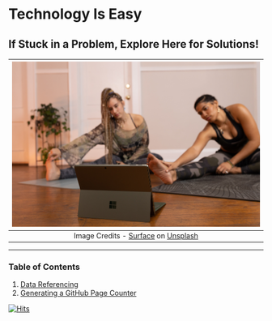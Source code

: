 # Technology Is Easy
## If Stuck in a Problem, Explore Here for Solutions!
| ![space-1.jpg](https://github.com/Tanu-N-Prabhu/TechIsEasy/blob/main/Img/surface-WWv6tTX6iZc-unsplash.jpg) | 
|:--:| 
| Image Credits - [Surface](https://unsplash.com/fr/@surface?utm_source=unsplash&utm_medium=referral&utm_content=creditCopyText) on [Unsplash](https://unsplash.com/photos/WWv6tTX6iZc?utm_source=unsplash&utm_medium=referral&utm_content=creditCopyText)|

---
### Table of Contents

1. [Data Referencing](https://github.com/Tanu-N-Prabhu/TechIsEasy/blob/main/Data_Referencing_Google_Sheets.md)
2. [Generating a GitHub Page Counter](https://github.com/Tanu-N-Prabhu/TechIsEasy/blob/main/Page_Counter.md)










[![Hits](https://hits.seeyoufarm.com/api/count/incr/badge.svg?url=https%3A%2F%2Fgithub.com%2FTanu-N-Prabhu%2FTechIsEasy&count_bg=%2379C83D&title_bg=%23555555&icon=&icon_color=%23E7E7E7&title=hits&edge_flat=false)](https://hits.seeyoufarm.com)
